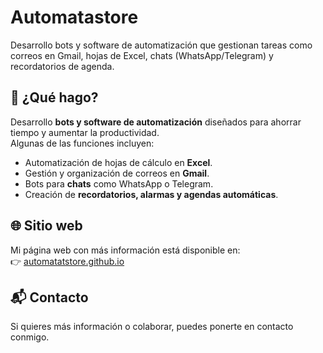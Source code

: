 # Automatastore
Desarrollo bots y software de automatización que gestionan tareas como correos en Gmail, hojas de Excel, chats (WhatsApp/Telegram) y recordatorios de agenda.

## 🚀 ¿Qué hago?

Desarrollo **bots y software de automatización** diseñados para ahorrar tiempo y aumentar la productividad.  
Algunas de las funciones incluyen:

- Automatización de hojas de cálculo en **Excel**.  
- Gestión y organización de correos en **Gmail**.  
- Bots para **chats** como WhatsApp o Telegram.  
- Creación de **recordatorios, alarmas y agendas automáticas**.  

## 🌐 Sitio web

Mi página web con más información está disponible en:  
👉  [automatatstore.github.io](https://automatatstore.github.io)

## 📬 Contacto

Si quieres más información o colaborar, puedes ponerte en contacto conmigo.  
